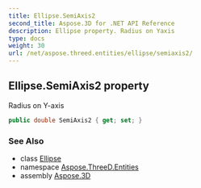 ```yaml
---
title: Ellipse.SemiAxis2
second_title: Aspose.3D for .NET API Reference
description: Ellipse property. Radius on Yaxis
type: docs
weight: 30
url: /net/aspose.threed.entities/ellipse/semiaxis2/
---
```

## Ellipse.SemiAxis2 property

Radius on Y-axis

```csharp
public double SemiAxis2 { get; set; }
```

### See Also

* class [Ellipse](../)
* namespace [Aspose.ThreeD.Entities](../../ellipse/)
* assembly [Aspose.3D](../../../)


